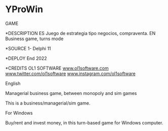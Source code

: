 # YProWin
GAME

*DESCRIPTION 
ES Juego de estrategia tipo negocios, compraventa.
EN Business game, turns mode

*SOURCE 
1- Delphi 11

*DEPLOY End 2022

*CREDITS OL1 SOFTWARE www.ol1software.com www.twitter.com/ol1software www.instagram.com/ol1software

English

Managerial business game, between monopoly and sim games

This is a business/managerial/sim game.

For Windows 

Buy/rent and invest money, in this turn-based game for Windows computer.

